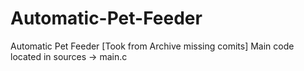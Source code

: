 # Automatic-Pet-Feeder
Automatic Pet Feeder [Took from Archive missing comits]
Main code located in sources -> main.c
